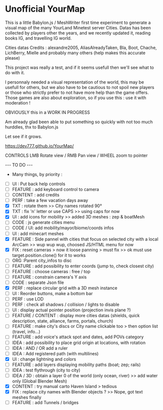 # Unofficial YourMap

This is a little Babylon.js / MeshWriter first time experiment to generate a visual map of the many YourLand Minetest server Cities.
Datas has been collected by players other the years, and we recently updated it, reading books IG, and travelling IG world.

Cities datas Credits : alexandre2005, AliasAlreadyTaken, Bla, Boot, Chache, LichBerry, Mielle and probably many others (help makes this accurate please)

This project was really a test, and if it seems usefull then we'll see what to do with it.

I personnaly needed a visual representation of the world, this may be usefull for others, but we also have to be cautious to not spoil new players or those who strictly prefer to not have more help than the game offers.
Those games are also about exploration, so if you use this : use it with moderation !

OBVIOUSLY this in a WORK IN PROGRESS

Am already glad been able to put something so quickly with not too much hurddles, thx to Babylon.js

Let see if it grows.

https://dev777.github.io/YourMap/

CONTROLS
LMB Rotate view / RMB Pan view / WHEEL zoom to pointer

--- TO DO ---
* Many things, by priority :
- [ ] UI : Put back help controls
- [ ] FEATURE : add keyboard control to camera
- [ ] CONTENT : add credits
- [ ] PERF : take a few vacation days away
- [x] TXT : rotate them >> City names rotated 90°
- [x] TXT : fix 'n' letter or use CAPS >> using caps for now
- [x] UI : add icons for mobility >> added 3D meshes : zep & boatMesh
- [ ] CODE : js generate cities menu
- [ ] CODE / UI: add mobility/mayor/biome/coords infos
- [ ] UI : add minecart meshes
- [x] FEATURE : Side pannel with cities that focus on selected city with a local ArcCam >> wup wup wup, choosed JS/HTML menu for now
- [x] FIX : reset cameras > now it loose panning > must fix >> ok must use target.position.clone() for it to works
- [ ] ORG :Parent city_infos to disc
- [ ] FEATURE : add possibility to enter coords (jump to, check closest city)
- [ ] FEATURE : choose cameras : free / top
- [ ] FEATURE : constrain camera's Y axis
- [ ] CODE : separate Json file
- [x] PERF : replace circular grid with a 3D mesh instance
- [ ] UI : Reorder buttons, make a bottom bar
- [ ] PERF : use LOD
- [ ] PERF : check all shadows / collision / lights to disable
- [ ] UI : display actual pointer position (projection invis plane ?)
- [ ] FEATURE / CONTENT : display more cities datas (shields, quick description, state, alliance, farms, portals, church)
- [ ] FEATURE : make city's discs or City name clickable too > then option list (travel, info...)
- [ ] FEATURE : add voice's attack spot and dates, add POVs category
- [ ] IDEA : add possibility to place grid origin at locations, with rotation
- [ ] IDEA : AND / OR add a ruler
- [ ] IDEA : Add registered path (with multilines)
- [x] UI : change lightning and colors
- [ ] FEATURE : add layers displaying mobility paths (boat; zep; rails)
- [ ] IDEA : test flythrough (city to city)
- [ ] IDEA / 3D : obtain a layer 0 of the world (only ocean, river) >> add water only (Global Blender Mesh)
- [x] CONTENT : try manual carto Haven Island > tedious
- [x] FIX : replace city names with Blender objects ? >> Nope, got text meshes finally
- [ ] FEATURE : add Tunnels / bridges
